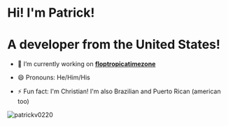 # Hi! I'm Patrick!
# A developer from the United States!

- 🔭 I’m currently working on **[floptropicatimezone](https://github.com/patrickv0220/floptropicatimezone)**

- 😄 Pronouns: He/Him/His

- ⚡ Fun fact: I'm Christian! I'm also Brazilian and Puerto Rican (american too)

<p><img align="left" src="https://github-readme-stats.vercel.app/api/top-langs?username=patrickv0220&show_icons=true&locale=en&layout=compact" alt="patrickv0220" /></hp>
<!--
**patrickv0220/patrickv0220** is a ✨ _special_ ✨ repository because its `README.md` (this file) appears on your GitHub profile.

Here are some ideas to get you started:

- 🔭 I’m currently working on ...
- 🌱 I’m currently learning ...
- 👯 I’m looking to collaborate on ...
- 🤔 I’m looking for help with ...
- 💬 Ask me about ...
- 📫 How to reach me: ...
- 😄 Pronouns: ...
- ⚡ Fun fact: ...
-->
